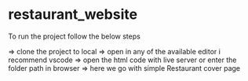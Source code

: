 # restaurant_website

To run the project follow the below steps

=> clone the project to local
=> open in any of the available editor i recommend vscode
=> open the html code with live server or enter the folder path in browser
=> here we go with simple Restaurant cover page
